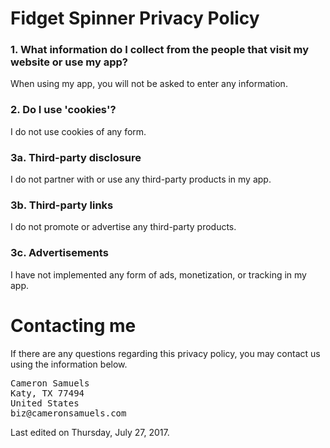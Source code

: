 # Fidget Spinner Privacy Policy
### 1. **What information do I collect from the people that visit my website or use my app?**
When using my app, you will not be asked to enter any information.
### 2\. **Do I use 'cookies'?**
I do not use cookies of any form.
### 3a. **Third-party disclosure**
I do not partner with or use any third-party products in my app.
### 3b. **Third-party links**
I do not promote or advertise any third-party products.
### 3c. **Advertisements**
I have not implemented any form of ads, monetization, or tracking in my app.
# Contacting me
If there are any questions regarding this privacy policy, you may contact us using the information below.
<pre>
Cameron Samuels
Katy, TX 77494
United States
biz@cameronsamuels.com
</pre>
Last edited on Thursday, July 27, 2017.
